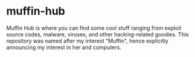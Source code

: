 # muffin-hub
Muffin Hub is where you can find some cool stuff ranging from exploit source codes, malware, viruses, and other hacking-related goodies. This repository was named after my interest "Muffin", hence explicitly announcing my interest in her and computers.
